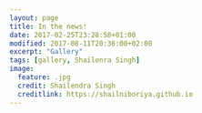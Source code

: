 ```yaml
---
layout: page
title: In the news!
date: 2017-02-25T23:28:58+01:00
modified: 2017-08-11T20:36:00+02:00
excerpt: "Gallery"
tags: [gallery, Shailenra Singh]
image:
  feature: .jpg
  credit: Shailendra Singh
  creditlink: https://shailniboriya.github.io
---
```

